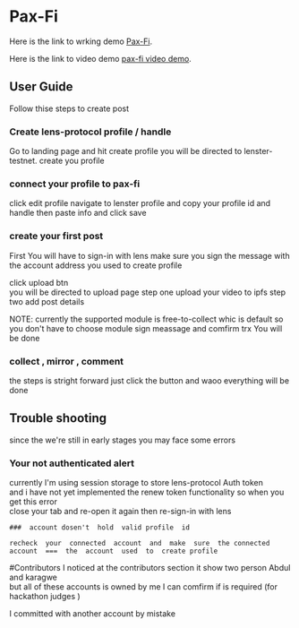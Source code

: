 # Pax-Fi

Here  is the  link to  wrking  demo [Pax-Fi](https://pax-fi.vercel.app/).

Here  is  the  link  to  video  demo [pax-fi video demo](https://drive.google.com/file/d/1ghekgWuGfb3_02N-Pus9kR46gfgVhUiM/view).
## User Guide

Follow  thise  steps to create post

### Create lens-protocol  profile / handle

 Go  to  landing  page  and  hit  create  profile  you  will be  directed  to lenster-testnet.
  create  you  profile

### connect  your  profile  to  pax-fi
   click  edit profile
    navigate  to  lenster  profile   and  copy  your  profile  id  and  handle
     then  paste  info  and  click  save

### create  your  first  post

First  You  will have to  sign-in  with  lens 
make  sure  you  sign the  message  with  the  account  address you  used  to  create  profile 

 click  upload  btn  
 you  will be  directed  to  upload  page 
  step  one  upload your  video  to ipfs
   step two  add  post  details
   
   NOTE:  currently  the  supported  module  is  free-to-collect  whic  is  default  so  you  don't  have  to  choose  module
       sign   meassage  and comfirm trx   You  will be  done 
       
### collect , mirror ,   comment
 the steps  is  stright forward      just  click  the  button  and  waoo  everything  will be  done  

 ##  Trouble shooting  
   since  the  we're   still  in  early  stages  you  may  face  some  errors
   
   ###  Your  not  authenticated  alert
   
   currently  I'm  using  session storage  to  store  lens-protocol Auth  token     
   and  i  have  not  yet  implemented the renew token  functionality       so  when  you  get  this  error       
    close  your  tab and re-open it  again then  re-sign-in  with  lens
    
    ###  account dosen't  hold  valid profile  id 
    
    recheck  your  connected  account  and  make  sure  the connected  account  ===  the  account  used  to  create profile


  #Contributors
I noticed   at the contributors section  it show 
two person    Abdul and karagwe  
 but all of these accounts is owned by me 
  I can comfirm if is required (for hackathon judges )

I committed with another account by mistake 

